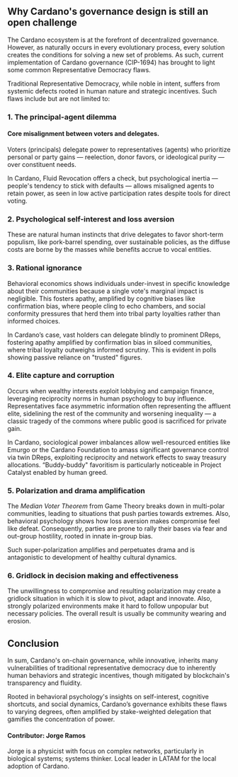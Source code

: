 ## **Why Cardano's governance design is still an open challenge**

The Cardano ecosystem is at the forefront of decentralized governance. However, as naturally occurs in every evolutionary process, every solution creates the conditions for solving a new set of problems. As such, current implementation of Cardano governance (CIP-1694) has brought to light some common Representative Democracy flaws.

Traditional Representative Democracy, while noble in intent, suffers from systemic defects rooted in human nature and strategic incentives. Such flaws include but are not limited to:

### 1. The principal-agent dilemma
#### Core misalignment between voters and delegates.

Voters (principals) delegate power to representatives (agents) who prioritize personal or party gains — reelection, donor favors, or ideological purity — over constituent needs. 

In Cardano, Fluid Revocation offers a check, but psychological inertia — people's tendency to stick with defaults — allows misaligned agents to retain power, as seen in low active participation rates despite tools for direct voting.

### 2. Psychological self-interest and loss aversion

These are natural human instincts that drive delegates to favor short-term populism, like pork-barrel spending, over sustainable policies, as the diffuse costs are borne by the masses while benefits accrue to vocal entities.

### 3. Rational ignorance

Behavioral economics shows individuals under-invest in specific knowledge about their communities because a single vote's marginal impact is negligible. This fosters apathy, amplified by cognitive biases like confirmation bias, where people cling to echo chambers, and social conformity pressures that herd them into tribal party loyalties rather than informed choices.

In Cardano’s case, vast holders can delegate blindly to prominent DReps, fostering apathy amplified by confirmation bias in siloed communities, where tribal loyalty outweighs informed scrutiny. This is evident in polls showing passive reliance on "trusted" figures.

### 4. Elite capture and corruption

Occurs when wealthy interests exploit lobbying and campaign finance, leveraging reciprocity norms in human psychology to buy influence. Representatives face asymmetric information often representing the affluent elite, sidelining the rest of the community and worsening inequality — a classic tragedy of the commons where public good is sacrificed for private gain.

In Cardano, sociological power imbalances allow well-resourced entities like Emurgo or the Cardano Foundation to amass significant governance control via twin DReps, exploiting reciprocity and network effects to sway treasury allocations. “Buddy-buddy" favoritism is particularly noticeable in Project Catalyst enabled by human greed.

### 5. Polarization and drama amplification

The *Median Voter Theorem* from Game Theory breaks down in multi-polar communities, leading to situations that push parties towards extremes. Also, behavioral psychology shows how loss aversion makes compromise feel like defeat. Consequently, parties are prone to rally their bases via fear and out-group hostility, rooted in innate in-group bias. 

Such super-polarization amplifies and perpetuates drama and is antagonistic to  development of healthy cultural dynamics.

### 6. Gridlock in decision making and effectiveness

The unwillingness to compromise and resulting polarization may create a gridlock situation in which it is slow to pivot, adapt and innovate. Also, strongly polarized environments make it hard to follow unpopular but necessary policies. The overall result is usually be community wearing and erosion.

## Conclusion

In sum, Cardano's on-chain governance, while innovative, inherits many vulnerabilities of traditional representative democracy due to inherently human behaviors and strategic incentives, though mitigated by blockchain's transparency and fluidity. 

Rooted in behavioral psychology's insights on self-interest, cognitive shortcuts, and social dynamics, Cardano’s governance exhibits these flaws to varying degrees, often amplified by stake-weighted delegation that gamifies the concentration of power.

#### Contributor: Jorge Ramos

Jorge is a physicist with focus on complex networks, particularly in biological systems; systems thinker. Local leader in LATAM for the local adoption of Cardano.
